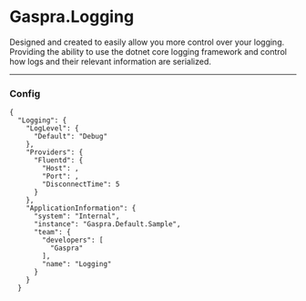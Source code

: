 # Gaspra.Logging

Designed and created to easily allow you more control over your logging. Providing
the ability to use the dotnet core logging framework and control how logs and their relevant information are serialized.

---

### Config

```
{
  "Logging": {
    "LogLevel": {
      "Default": "Debug"
    },
    "Providers": {
      "Fluentd": {
        "Host": ,
        "Port": ,
        "DisconnectTime": 5
      }
    },
    "ApplicationInformation": {
      "system": "Internal",
      "instance": "Gaspra.Default.Sample",
      "team": {
        "developers": [
          "Gaspra"
        ],
        "name": "Logging"
      }
    }
  }
```
